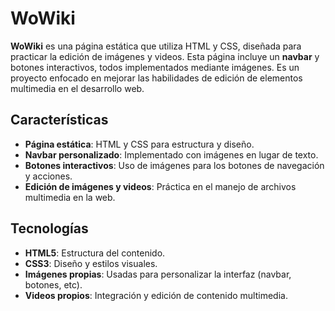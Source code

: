 # WoWiki

**WoWiki** es una página estática que utiliza HTML y CSS, diseñada para practicar la edición de imágenes y videos. Esta página incluye un **navbar** y botones interactivos, todos implementados mediante imágenes. Es un proyecto enfocado en mejorar las habilidades de edición de elementos multimedia en el desarrollo web.

## Características

- **Página estática**: HTML y CSS para estructura y diseño.
- **Navbar personalizado**: Implementado con imágenes en lugar de texto.
- **Botones interactivos**: Uso de imágenes para los botones de navegación y acciones.
- **Edición de imágenes y videos**: Práctica en el manejo de archivos multimedia en la web.

## Tecnologías

- **HTML5**: Estructura del contenido.
- **CSS3**: Diseño y estilos visuales.
- **Imágenes propias**: Usadas para personalizar la interfaz (navbar, botones, etc).
- **Videos propios**: Integración y edición de contenido multimedia.
